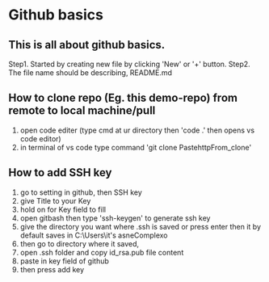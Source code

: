 # Github basics
## This is all about github basics.
Step1. Started by creating new file by clicking 'New' or '+' button.
Step2. The file name should be describing, README.md
## How to clone repo (Eg. this demo-repo) from remote to local machine/pull
1. open code editer (type cmd at ur directory then 'code .' then opens vs code editor)
2. in terminal of vs code type command 'git clone PastehttpFrom_clone'
## How to add SSH key
1. go to setting in github, then SSH key
2. give Title to your Key
3. hold on for Key field to fill
4. open gitbash then type 'ssh-keygen' to generate ssh key 
5. give the directory you want where .ssh is saved or press enter then it by default saves in C:\Users\it's asneComplexo
6. then go to directory where it saved,
7. open .ssh folder and copy id_rsa.pub file content
8. paste in key field of github
9. then press add key
